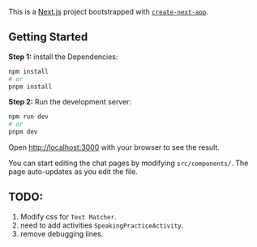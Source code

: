 This is a [Next.js](https://nextjs.org) project bootstrapped with [`create-next-app`](https://nextjs.org/docs/app/api-reference/cli/create-next-app).

## Getting Started

**Step 1:**
install the Dependencies:
```bash
npm install
# or
pnpm install

```

**Step 2:**
Run the development server:

```bash
npm run dev
# or
pnpm dev

```

Open [http://localhost:3000](http://localhost:3000) with your browser to see the result.

You can start editing the chat pages by modifying `src/components/`. The page auto-updates as you edit the file.

## TODO:
1. Modify css for ` Text Matcher `.
2. need to add activities `SpeakingPracticeActivity`.
3. remove debugging lines.
